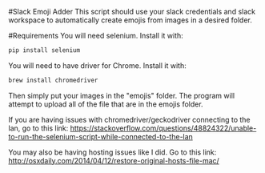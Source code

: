 #Slack Emoji Adder
This script should use your slack credentials and slack workspace to automatically create emojis from images in a desired folder.

#Requirements
You will need selenium.
Install it with:

```bash
pip install selenium
```

You will need to have driver for Chrome.
Install it with:

```bash
brew install chromedriver
```

Then simply put your images in the "emojis" folder. The program will attempt to upload all of the file that are in the emojis folder.

If you are having issues with chromedriver/geckodriver connecting to the lan, go to this link: https://stackoverflow.com/questions/48824322/unable-to-run-the-selenium-script-while-connected-to-the-lan

You may also be having hosting issues like I did. Go to this link: http://osxdaily.com/2014/04/12/restore-original-hosts-file-mac/
